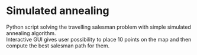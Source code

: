 # Simulated annealing
Python script solving the travelling salesman problem with simple simulated annealing algorithm.  
Interactive GUI gives user possibility to place 10 points on the map and then compute the best salesman path for them.
